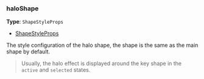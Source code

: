 ### haloShape

**Type**: `ShapeStyleProps`

- [ShapeStyleProps](/en/apis/shape/overview)

The style configuration of the halo shape, the shape is the same as the main shape by default.

> Usually, the halo effect is displayed around the key shape in the `active` and `selected` states.
